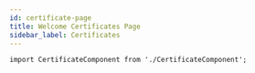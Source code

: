 ```yaml
---
id: certificate-page
title: Welcome Certificates Page
sidebar_label: Certificates
---
```



```mdx-code-block
import CertificateComponent from './CertificateComponent';
```

<CertificateComponent />
